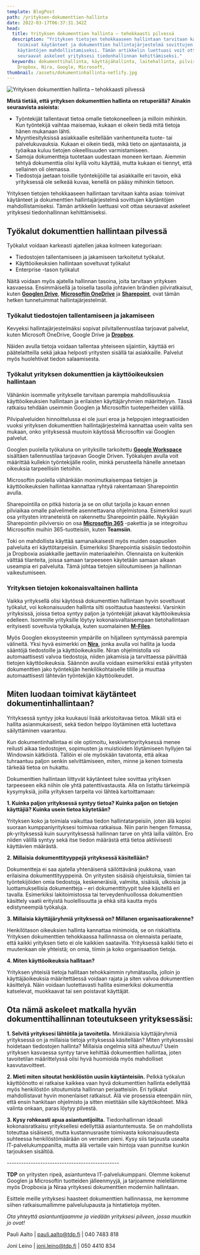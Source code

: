 ```yaml
---
template: BlogPost
path: /yrityksen-dokumenttien-hallinta
date: 2022-03-17T06:37:31.342Z
head:
  title: Yrityksen dokumenttien hallinta – tehokkaasti pilvessä
  description: "Yrityksen tietojen tehokkaaseen hallintaan tarvitaan kahta asiaa:
    toimivat käytänteet ja dokumenttien hallintajärjestelmä sovittujen
    käytäntöjen mahdollistamiseksi. Tämän artikkelin luettuasi voit ottaa
    seuraavat askeleet yrityksesi tiedonhallinnan kehittämiseksi."
  keywords: dokumenttihallinta, käyttäjähallinta, laitehallinta, pilviratkaisu,
    Dropbox, Nira, Google, Microsoft,
thumbnail: /assets/dokumentinhallinta-netlify.jpg
---
```

![Yrityksen dokumenttien hallinta – tehokkaasti pilvessä](/assets/dokumentinhallinta-netlify.jpg)

**Mistä tietää, että yrityksen dokumenttien hallinta on retuperällä? Ainakin seuraavista asioista:**

* Työntekijät tallentavat tietoa omalle tietokoneelleen ja milloin mihinkin. Kun työntekijä vaihtaa maisemaa, kukaan ei oikein tiedä mitä tietoja hänen mukanaan lähti.
* Myyntiesityksissä asiakkaalle esitellään vanhentuneita tuote- tai palvelukuvauksia. Kukaan ei oikein tiedä, mikä tieto on ajantasaista, ja työaikaa kuluu tietojen oikeellisuuden varmistamiseen.
* Samoja dokumentteja tuotetaan uudestaan moneen kertaan. Aiemmin tehtyä dokumenttia olisi kyllä voitu käyttää, mutta kukaan ei tiennyt, että sellainen oli olemassa.
* Tiedostoja jaetaan toisille työntekijöille tai asiakkaille eri tavoin, eikä yrityksessä ole selkeää kuvaa, kenellä on pääsy mihinkin tietoon.

Yrityksen tietojen tehokkaaseen hallintaan tarvitaan kahta asiaa: toimivat käytänteet ja dokumenttien hallintajärjestelmä sovittujen käytäntöjen mahdollistamiseksi. Tämän artikkelin luettuasi voit ottaa seuraavat askeleet yrityksesi tiedonhallinnan kehittämiseksi.

## Työkalut dokumenttien hallintaan pilvessä

Työkalut voidaan karkeasti ajatellen jakaa kolmeen kategoriaan:

* Tiedostojen tallentamiseen ja jakamiseen tarkoitetut työkalut.
* Käyttöoikeuksien hallintaan soveltuvat työkalut
* Enterprise -tason työkalut

Näitä voidaan myös ajatella hallinnan tasoina, joita tarvitaan yrityksen kasvaessa. Ensimmäisellä ja toisella tasolla johtavien brändien pilviratkaisut, kuten [**Googlen Drive**](https://www.google.com/intl/fi_fi/drive/), [**Microsoftin OneDrive**](https://www.microsoft.com/fi-fi/microsoft-365/onedrive/online-cloud-storage) ja [**Sharepoint**](https://www.microsoft.com/fi-fi/microsoft-365/sharepoint/collaboration), ovat tämän hetken tunnetuimmat hallintajärjestelmät. 

### Työkalut tiedostojen tallentamiseen ja jakamiseen 

Kevyeksi hallintajärjestelmäksi sopivat pilvitallennustilaa tarjoavat palvelut, kuten Microsoft OneDrive, Google Drive ja [**Dropbox**](https://www.dropbox.com/).

Näiden avulla tietoja voidaan tallentaa yhteiseen sijaintiin, käyttää eri päätelaitteilla sekä jakaa helposti yritysten sisällä tai asiakkaille. Palvelut myös huolehtivat tiedon salaamisesta. 

### Työkalut yrityksen dokumenttien ja käyttöoikeuksien hallintaan

Vähänkin isommalle yritykselle tarvitaan parempia mahdollisuuksia käyttöoikeuksien hallintaan ja erilaisten käyttäjäryhmien määrittelyyn. Tässä ratkaisu tehdään useimmin Googlen ja Microsoftin tuoteperheiden välillä.

Pilvipalveluiden hinnoittelussa ei ole juuri eroa ja helppojen integraatioiden vuoksi yrityksen dokumenttien hallintajärjestelmä kannattaa usein valita sen mukaan, onko yrityksessä muutoin käytössä Microsoftin vai Googlen palvelut. 

Googlen puolella työkaluna on yrityksille tarkoitettu [**Google Workspace**](https://workspace.google.com/intl/fi/) sisältäen tallennustilaa tarjoavan Google Driven. Työkalujen avulla voit määrittää kullekin työntekijälle roolin, minkä perusteella hänelle annetaan oikeuksia tarpeellisiin tietoihin.

Microsoftin puolella vähänkään monimutkaisempaa tietojen ja käyttöoikeuksien hallintaa kannattaa ryhtyä rakentamaan Sharepointin avulla.

Sharepointilla on pitkä historia ja se on ollut tarjolla jo kauan ennen pilviaikaa omalle palvelimelle asennettavana ohjelmistona. Esimerkiksi suuri osa yritysten intraneteistä on rakennettu Sharepointin päälle. Nykyään Sharepointin pilviversio on osa [**Microsoftin 365**](https://www.microsoft.com/fi-fi/microsoft-365) -pakettia ja se integroituu Microsoftin muihin 365-tuotteisiin, kuten **Teamsiin**.

Toki on mahdollista käyttää samanaikaisesti myös muiden osapuolien palveluita eri käyttötarpeisiin. Esimerkiksi Sharepointia sisäisiin tiedostoihin ja Dropboxia asiakkaille jaettaviin materiaaleihin. Olennaista on kuitenkin välttää tilanteita, joissa samaan tarpeeseen käytetään samaan aikaan useampia eri palveluita. Tämä johtaa tietojen siiloutumiseen ja hallinnan vaikeutumiseen.

### Yrityksen tietojen kokonaisvaltainen hallinta

Vaikka yrityksellä olisi käytössä dokumenttien hallintaan hyvin soveltuvat työkalut, voi kokonaisuuden hallinta silti osoittautua haasteeksi. Varsinkin yrityksissä, joissa tietoa syntyy paljon ja työntekijät jakavat käyttöoikeuksia edelleen. Isommille yrityksille löytyy kokonaisvaltaisempaan tietohallintaan erityisesti soveltuvia työkaluja, kuten suomalainen [**M-Files**](https://www.m-files.com/fi/).

Myös Googlen ekosysteemin ympärille on hiljalleen syntymässä parempia välineitä. Yksi hyvä esimerkki on [**Nira**](https://nira.com/), jonka avulla voi hallita ja luoda sääntöjä tiedostoille ja käyttöoikeuksille. Niran ohjelmistolla voi automaattisesti valvoa tiedostoja, niiden jakamisia ja tarvittaessa päivittää tietojen käyttöoikeuksia. Säännön avulla voidaan esimerkiksi estää yritysten dokumenttien jako työntekijän henkilökohtaiselle tilille ja muuttaa automaattisesti lähtevän työntekijän käyttöoikeudet. 

## Miten luodaan toimivat käytänteet dokumentinhallintaan?

Yrityksessä syntyy joka kuukausi lisää arkistoitavaa tietoa. Mikäli sitä ei hallita asianmukaisesti, sekä tiedon helppo löytäminen että luotettava säilyttäminen vaarantuu.

Kun dokumentinhallintaa ei ole optimoitu, keskivertoyrityksessä menee reilusti aikaa tiedostojen, sopimusten ja muistioiden löytämiseen hyllyjen tai Windowsin kätköistä. Tällöin ei ole myöskään tavatonta, että aikaa tuhraantuu paljon senkin selvittämiseen, miten, minne ja kenen toimesta tärkeää tietoa on hukattu.

Dokumenttien hallintaan liittyvät käytänteet tulee sovittaa yrityksen tarpeeseen eikä niihin ole yhtä patenttivastausta. Alla on listattu tärkeimpiä kysymyksiä, joilla yrityksen tarpeita voi lähteä kartoittamaan:

**1. Kuinka paljon yrityksessä syntyy tietoa? Kuinka paljon on tietojen käyttäjiä? Kuinka usein tietoa käytetään?**

Yrityksen koko ja toimiala vaikuttaa tiedon hallintatarpeisiin, joten älä kopioi suoraan kumppaniyrityksesi toimivaa ratkaisua. Niin parin hengen firmassa, pk-yrityksessä kuin suuryrityksessä hallinnan tarve on yhtä lailla välitön. Ero niiden välillä syntyy sekä itse tiedon määrästä että tietoa aktiivisesti käyttävien määrästä.

**2. Millaisia dokumenttityyppejä yrityksessä käsitellään?**

Dokumentteja ei saa ajatella yhtenäisenä säilöttävänä joukkona, vaan erilaisina dokumenttityyppeinä. On yritysten sisäisiä ohjeistuksia, tiimien tai työntekijöiden omia tiedostoja, keskeneräisiä, valmiita, sisäisiä, ulkoisia ja luottamuksellisia dokumentteja – eri dokumenttityypit tulee käsitellä eri tavalla. Esimerkiksi lakitoimistossa tai terveydenhuollossa dokumenttien käsittely vaatii erityistä huolellisuutta ja ehkä sitä kautta myös edistyneempiä työkaluja.

**3. Millaisia käyttäjäryhmiä yrityksessä on? Millanen organisaatiorakenne?**

Henkilötason oikeuksien hallinta kannattaa minimoida, se on riskialtista. Yrityksen dokumenttien tehokkaassa hallinnassa on olennaista periaate, että kaikki yrityksen tieto ei ole kaikkien saatavilla. Yrityksessä kaikki tieto ei muutenkaan ole yhteistä; on omia, tiimin ja koko organisaation tietoja. 

**4. Miten käyttöoikeuksia hallitaan?**

Yrityksen yhteisiä tietoja hallitaan tehokkaimmin ryhmätasolla, jolloin jo käyttäjäoikeuksia määritettäessä voidaan rajata ja siten valvoa dokumenttien käsittelyä. Näin voidaan luotettavasti hallita esimerkiksi dokumenttia katselevat, muokkaavat tai sen poistavat käyttäjät.

## Ota nämä askeleet matkalla hyvän dokumenttihallinnan toteutukseen yrityksessäsi:

**1. Selvitä yrityksesi lähtötila ja tavoitetila.** Minkälaisia käyttäjäryhmiä yrityksessä on ja millaisia tietoja yrityksessä käsitellään? Miten yrityksessäsi hoidetaan tiedostojen hallinta? Millaisia ongelmia siitä aiheutuu? Usein yrityksen kasvaessa syntyy tarve kehittää dokumenttien hallintaa, joten tavoitetilan määrittelyssä olisi hyvä huomioida myös mahdolliset kasvutavoitteet.

**2. Mieti miten sitoutat henkilöstön uusiin käytänteisiin.** Pelkkä työkalun käyttöönotto ei ratkaise kaikkea vaan hyvä dokumenttien hallinta edellyttää myös henkilöstön sitoutumista hallinnan periaatteisiin. Eri työkalut mahdollistavat hyvin monenlaiset ratkaisut. Älä vie prosessia eteenpäin niin, että ensin hankitaan ohjelmisto ja sitten mietitään sille käyttökohteet. Mikä valinta onkaan, paras löytyy pilvestä.

**3. Kysy rohkeasti apua asiantuntijoilta.** Tiedonhallinnan ideaali kokonaisratkaisu yrityksellesi edellyttää asiantuntemusta. Se on mahdollista toteuttaa sisäisesti, mutta kustannusrasite toimivasta kokonaisuudesta suhteessa henkilöstömäärään on verraten pieni. Kysy siis tarjousta usealta IT-palvelukumppanilta, mutta älä vertaile vain hintoja vaan punnitse kunkin tarjouksen sisältöä.

\-----------------------------------------------

**TDP** on yritysten ripeä, asiantunteva IT-palvelukumppani. Olemme kokenut Googlen ja Microsoftin tuotteiden jälleenmyyjä, ja tarjoamme mielellämme myös Dropboxia ja Niraa yrityksesi dokumenttien moderniin hallintaan. 

Esittele meille yrityksesi haasteet dokumenttien hallinnassa, me kerromme siihen ratkaisumallimme palvelulupausta ja hintatietoja myöten.

*Ota yhteyttä asiantuntijaamme ja viedään yrityksesi pilveen, jossa muutkin jo ovat!*

Pauli Aalto | pauli.aalto@tdp.fi | 040 7483 818         

Joni Leino | joni.leino@tdp.fi | 050 4410 834